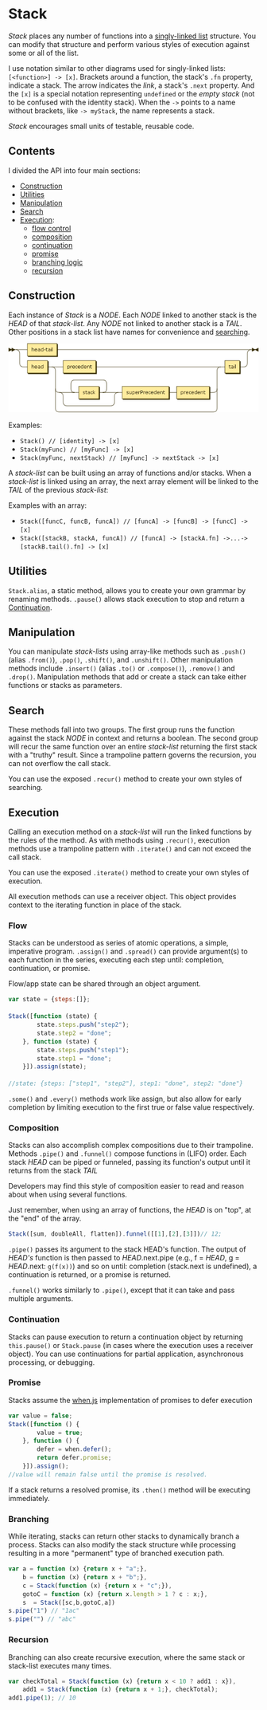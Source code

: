 # Stack

*Stack* places any number of functions into a
[singly-linked list](http://en.wikipedia.org/wiki/Linked_list) structure.  You can modify
that structure and perform various styles of execution against some or all of the list.

I use notation similar to other diagrams used for singly-linked lists: `[<function>] -> [x]`.
Brackets around a function, the stack's `.fn` property, indicate a stack.
The arrow indicates the _link_, a stack's `.next` property.
And the `[x]` is a special notation representing `undefined` or the _empty stack_ (not to
be confused with the identity stack).
When the `->` points to a name without brackets, like `-> myStack`, the name represents a stack.

*Stack* encourages small units of testable, reusable code.

## Contents

I divided the API into four main sections:

- [Construction](#Construction)
- [Utilities](#Utilities)
- [Manipulation](#Manipulation)
- [Search](#Search)
- [Execution](#Execution):
    - [flow control](#Flow)
    - [composition](#Composition)
    - [continuation](#Continuation)
    - [promise](#Promise)
    - [branching logic](#Branching)
    - [recursion](#Recursion)

## Construction

Each instance of *Stack* is a _NODE_.  Each _NODE_ linked to another stack is the _HEAD_
of that *stack-list*.  Any _NODE_ not linked to another stack is a _TAIL_.  Other positions
in a stack list have names for convenience and [searching](#Search).

![stack](img/stack.png)

Examples:

- `Stack() // [identity] -> [x]`
- `Stack(myFunc) // [myFunc] -> [x]`
- `Stack(myFunc, nextStack) // [myFunc] -> nextStack -> [x]`

A *stack-list* can be built using an array of functions and/or stacks.  When a *stack-list*
is linked using an array, the next array element will be linked to the _TAIL_ of the
previous *stack-list*:

Examples with an array:
- `Stack([funcC, funcB, funcA]) // [funcA] -> [funcB] -> [funcC] -> [x]`
- `Stack([stackB, stackA, funcA]) // [funcA] -> [stackA.fn] ->...-> [stackB.tail().fn] -> [x]`

## Utilities

`Stack.alias`, a static method, allows you to create your own grammar by renaming methods.
`.pause()` allows stack execution to stop and return a [Continuation](#Continuation).

## Manipulation

You can manipulate *stack-lists* using array-like methods such as `.push()` (alias `.from()`), `.pop()`,
`.shift()`, and `.unshift()`. Other manipulation methods include `.insert()` (alias `.to()` or `.compose()`),
`.remove()` and `.drop()`.  Manipulation methods that add or create a stack can take either functions
or stacks as parameters.

## Search

These methods fall into two groups.  The first group runs the function against the stack _NODE_ in
context and returns a boolean.  The second group will recur the same function over an entire *stack-list*
returning the first stack with a "truthy" result.  Since a trampoline pattern governs the recursion,
you can not overflow the call stack.

You can use the exposed `.recur()` method to create your own styles of searching.

## Execution

Calling an execution method on a *stack-list* will run the linked functions by the rules of the method.
As with methods using `.recur()`, execution methods use a trampoline pattern with `.iterate()` and can
not exceed the call stack.

You can use the exposed `.iterate()` method to create your own styles of execution.

All execution methods can use a receiver object.  This object provides context to the iterating function
in place of the stack.

### Flow

Stacks can be understood as series of atomic operations, a simple, imperative program.
`.assign()` and `.spread()` can provide argument(s) to each function in the series, executing each
step until: completion, continuation, or promise.

Flow/app state can be shared through an object argument.

```javascript
var state = {steps:[]};

Stack([function (state) {
        state.steps.push("step2");
        state.step2 = "done";
    }, function (state) {
        state.steps.push("step1");
        state.step1 = "done";
    }]).assign(state);

//state: {steps: ["step1", "step2"], step1: "done", step2: "done"}
```

`.some()` and `.every()` methods work like assign, but also allow for early completion by limiting
execution to the first true or false value respectively.

### Composition

Stacks can also accomplish complex compositions due to their trampoline.
Methods `.pipe()` and `.funnel()` compose functions in (LIFO) order.
Each stack _HEAD_ can be piped or funneled, passing its function's output until it returns
from the stack _TAIL_

Developers may find this style of composition easier to read and reason about when using several functions.

Just remember, when using an array of functions, the _HEAD_ is on "top", at the "end" of the array.

```javascript
Stack([sum, doubleAll, flatten]).funnel([[1],[2],[3]])// 12;
```

`.pipe()` passes its argument to the stack HEAD's function.  The output of _HEAD's_
function is then passed to _HEAD_.next.pipe (e.g., f = _HEAD_, g = _HEAD_.next: `g(f(x))`) and so on
until: completion (stack.next is undefined), a continuation is returned, or a promise is returned.

`.funnel()` works similarly to `.pipe()`, except that it can take and pass multiple arguments.

### Continuation

Stacks can pause execution to return a continuation object by returning `this.pause()` or `Stack.pause`
(in cases where the execution uses a receiver object).
You can use continuations for partial application, asynchronous processing, or debugging.

### Promise

Stacks assume the [when.js](https://github.com/cujojs/when) implementation of promises to defer execution

```javascript
var value = false;
Stack([function () {
        value = true;
    }, function () {
        defer = when.defer();
        return defer.promise;
    }]).assign();
//value will remain false until the promise is resolved.
```

If a stack returns a resolved promise, its `.then()` method will be executing immediately.

### Branching

While iterating, stacks can return other stacks to dynamically branch a process.
Stacks can also modify the stack structure while processing resulting in a more "permanent"
type of branched execution path.

```javascript
var a = function (x) {return x + "a";},
    b = function (x) {return x + "b";},
    c = Stack(function (x) {return x + "c";}),
    gotoC = function (x) {return x.length > 1 ? c : x;},
    s  = Stack([sc,b,gotoC,a])
s.pipe("1") // "1ac"
s.pipe("") // "abc"
```

### Recursion

Branching can also create recursive execution, where the same stack or stack-list executes many times.

```javascript
var checkTotal = Stack(function (x) {return x < 10 ? add1 : x}),
    add1 = Stack(function (x) {return x + 1;}, checkTotal);
add1.pipe(1); // 10
```